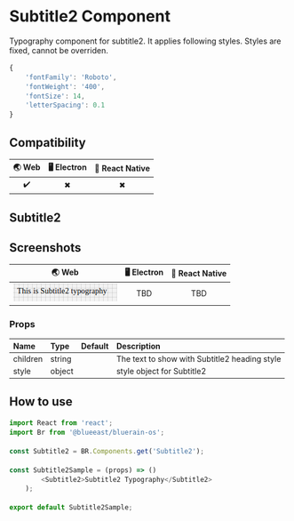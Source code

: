 
# Subtitle2 Component

Typography component for subtitle2. It applies following styles. Styles are fixed, cannot be overriden.

```javascript
{
    'fontFamily': 'Roboto',
    'fontWeight': '400',
    'fontSize': 14,
    'letterSpacing': 0.1
}
```

## Compatibility

| 🌏 Web | 🖥 Electron | 📱 React Native |
| :----: | :---------: | :-------------: |
|✔️     | ✖         |   ✖          |

## Subtitle2

## Screenshots

| 🌏 Web | 🖥 Electron | 📱 React Native                             |
| :----: | :---------: | :-----------------------------------------: |
| ![Web Image](./screenshots/Subtitle2.png)  | TBD         | TBD |

### Props

| Name     | Type      | Default | Description                |
| :------- | :-------- | :------ | :------------------------- |
| children | string |         | The text to show with Subtitle2 heading style
| style | object |         | style object for Subtitle2 |

## How to use

```javascript
import React from 'react';
import Br from '@blueeast/bluerain-os';

const Subtitle2 = BR.Components.get('Subtitle2');

const Subtitle2Sample = (props) => ()
        <Subtitle2>Subtitle2 Typography</Subtitle2>
    );

export default Subtitle2Sample;

```